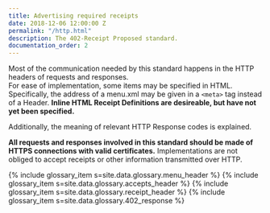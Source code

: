 ```yaml
---
title: Advertising required receipts
date: 2018-12-06 12:00:00 Z
permalink: "/http.html"
description: The 402-Receipt Proposed standard.
documentation_order: 2
---
```


Most of the communication needed by this standard happens in the HTTP headers of requests and responses.  
For ease of implementation, some items may be specified in HTML. Specifically, the address of a menu.xml may be given in a `<meta>` tag instead of a Header. **Inline HTML Receipt Definitions are desireable, but have not yet been specified.**

Additionally, the meaning of relevant HTTP Response codes is explained.

**All requests and responses involved in this standard should be made of HTTPS connections with valid certificates.** Implementations are not obliged to accept receipts or other information transmitted over HTTP.

{% include glossary_item s=site.data.glossary.menu_header %}
{% include glossary_item s=site.data.glossary.accepts_header %}
{% include glossary_item s=site.data.glossary.receipt_header %}
{% include glossary_item s=site.data.glossary.402_response %}

